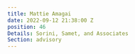 ```yaml
---
title: Mattie Amagai
date: 2022-09-12 21:38:00 Z
position: 46
Details: Sorini, Samet, and Associates
Section: advisory
---
```


